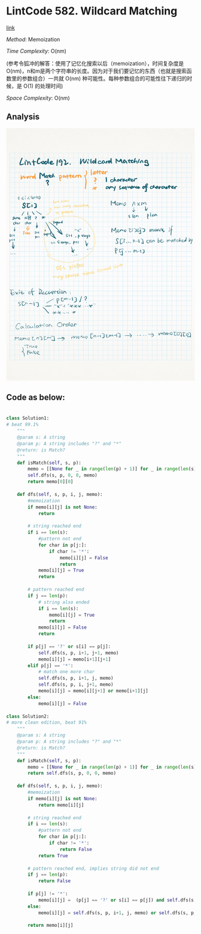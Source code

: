# LintCode 582. Wildcard Matching
[link](https://www.lintcode.com/problem/wildcard-matching/description)

*Method*: Memoization

*Time Complexity*: O(nm)

(参考令狐冲的解答：使用了记忆化搜索以后（memoization），时间复杂度是 O(nm)，n和m是两个字符串的长度。因为对于我们要记忆的东西（也就是搜索函数里的参数组合）一共就 O(nm) 种可能性。每种参数组合的可能性往下递归的时候，是 O(1) 的处理时间)

*Space Complexity*: O(nm)

## Analysis
![alt text](https://github.com/Amory0709/Python/blob/master/Data-Structure-and-Algorithm/wildcardMatching.jpeg)

## Code as below:
```python

class Solution1:
# beat 99.1%
    """
    @param s: A string 
    @param p: A string includes "?" and "*"
    @return: is Match?
    """
    def isMatch(self, s, p):
        memo = [[None for _ in range(len(p) + 1)] for _ in range(len(s) + 1)]
        self.dfs(s, p, 0, 0, memo)
        return memo[0][0]
        
    def dfs(self, s, p, i, j, memo):
        #memoization
        if memo[i][j] is not None:
            return
            
        # string reached end
        if i == len(s):
            #pattern not end
            for char in p[j:]:
                if char != '*':
                    memo[i][j] = False
                    return
            memo[i][j] = True
            return
        
        # pattern reached end
        if j == len(p):
            # string also ended
            if i == len(s):
                memo[i][j] = True
                return
            memo[i][j] = False
            return
        
        if p[j] == '?' or s[i] == p[j]:
            self.dfs(s, p, i+1, j+1, memo)
            memo[i][j] = memo[i+1][j+1]
        elif p[j] == '*':
            # match one more char
            self.dfs(s, p, i+1, j, memo)
            self.dfs(s, p, i, j+1, memo)
            memo[i][j] = memo[i][j+1] or memo[i+1][j]
        else:
            memo[i][j] = False
            
class Solution2:
# more clean edition, beat 91%
    """
    @param s: A string 
    @param p: A string includes "?" and "*"
    @return: is Match?
    """
    def isMatch(self, s, p):
        memo = [[None for _ in range(len(p) + 1)] for _ in range(len(s) + 1)]
        return self.dfs(s, p, 0, 0, memo)
        
    def dfs(self, s, p, i, j, memo):
        #memoization
        if memo[i][j] is not None:
            return memo[i][j]
            
        # string reached end
        if i == len(s):
            #pattern not end
            for char in p[j:]:
                if char != '*': 
                    return False
            return True
        
        # pattern reached end, implies string did not end
        if j == len(p):
            return False
        
        if p[j] != '*':
            memo[i][j] =  (p[j] == '?' or s[i] == p[j]) and self.dfs(s, p, i+1, j+1, memo)
        else:
            memo[i][j] = self.dfs(s, p, i+1, j, memo) or self.dfs(s, p, i, j+1, memo)
        
        return memo[i][j]
```

